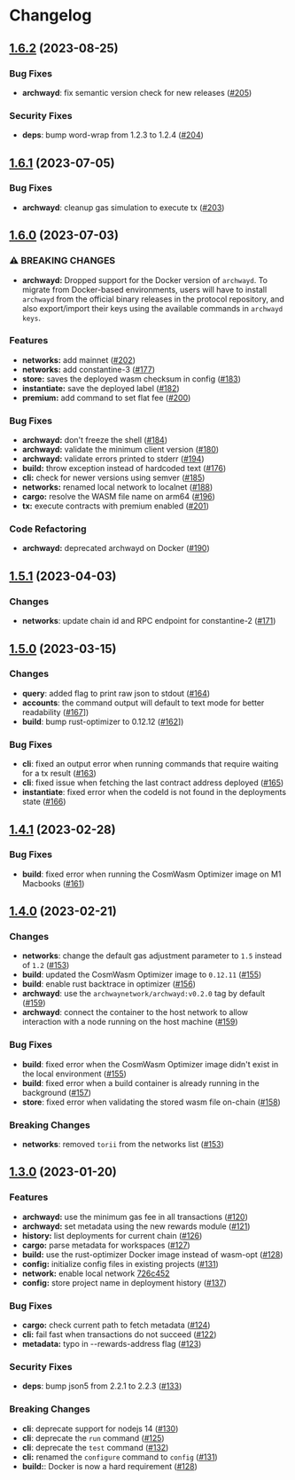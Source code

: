 # Changelog

## [1.6.2](https://github.com/archway-network/archway-cli/compare/1.6.1...1.6.2) (2023-08-25)

### Bug Fixes

- **archwayd**: fix semantic version check for new releases ([#205](https://github.com/archway-network/archway-cli/pull/205))

### Security Fixes

- **deps**: bump word-wrap from 1.2.3 to 1.2.4 ([#204](https://github.com/archway-network/archway-cli/pull/204))

## [1.6.1](https://github.com/archway-network/archway-cli/compare/1.6.0...1.6.1) (2023-07-05)

### Bug Fixes

- **archwayd**: cleanup gas simulation to execute tx ([#203](https://github.com/archway-network/archway-cli/pull/203))

## [1.6.0](https://github.com/archway-network/archway-cli/compare/1.5.1...1.6.0) (2023-07-03)

### ⚠ BREAKING CHANGES

- **archwayd:** Dropped support for the Docker version of `archwayd`. To migrate
from Docker-based environments, users will have to install `archwayd` from the
official binary releases in the protocol repository, and also export/import
their keys using the available commands in `archwayd keys`.

### Features

- **networks:** add mainnet ([#202](https://github.com/archway-network/archway-cli/issues/202))
- **networks:** add constantine-3 ([#177](https://github.com/archway-network/archway-cli/issues/177))
- **store:** saves the deployed wasm checksum in config ([#183](https://github.com/archway-network/archway-cli/issues/183))
- **instantiate:** save the deployed label ([#182](https://github.com/archway-network/archway-cli/issues/182))
- **premium:** add command to set flat fee ([#200](https://github.com/archway-network/archway-cli/issues/200))

### Bug Fixes

- **archwayd:** don't freeze the shell ([#184](https://github.com/archway-network/archway-cli/issues/184))
- **archwayd:** validate the minimum client version ([#180](https://github.com/archway-network/archway-cli/issues/180))
- **archwayd:** validate errors printed to stderr ([#194](https://github.com/archway-network/archway-cli/issues/194))
- **build:** throw exception instead of hardcoded text  ([#176](https://github.com/archway-network/archway-cli/issues/176))
- **cli:** check for newer versions using semver ([#185](https://github.com/archway-network/archway-cli/issues/185))
- **networks:** renamed local network to localnet ([#188](https://github.com/archway-network/archway-cli/issues/188))
- **cargo:** resolve the WASM file name on arm64 ([#196](https://github.com/archway-network/archway-cli/issues/196))
- **tx:** execute contracts with premium enabled ([#201](https://github.com/archway-network/archway-cli/issues/201))

### Code Refactoring

- **archwayd:** deprecated archwayd on Docker ([#190](https://github.com/archway-network/archway-cli/issues/190))

## [1.5.1](https://github.com/archway-network/archway-cli/compare/1.5.0...1.5.1) (2023-04-03)

### Changes

- **networks**: update chain id and RPC endpoint for constantine-2 ([#171](https://github.com/archway-network/archway-cli/pull/171))

## [1.5.0](https://github.com/archway-network/archway-cli/compare/1.4.1...1.5.0) (2023-03-15)

### Changes

- **query**: added flag to print raw json to stdout ([#164](https://github.com/archway-network/archway-cli/pull/164))
- **accounts**: the command output will default to text mode for better readability ([#167](https://github.com/archway-network/archway-cli/pull/167)])
- **build**: bump rust-optimizer to 0.12.12 ([#162](https://github.com/archway-network/archway-cli/pull/162)])

### Bug Fixes

- **cli**: fixed an output error when running commands that require waiting for a tx result ([#163](https://github.com/archway-network/archway-cli/pull/163))
- **cli**: fixed issue when fetching the last contract address deployed ([#165](https://github.com/archway-network/archway-cli/pull/165))
- **instantiate**: fixed error when the codeId is not found in the deployments state ([#166](https://github.com/archway-network/archway-cli/pull/166))

## [1.4.1](https://github.com/archway-network/archway-cli/compare/1.4.0...1.4.1) (2023-02-28)

### Bug Fixes

- **build**: fixed error when running the CosmWasm Optimizer image on M1 Macbooks ([#161](https://github.com/archway-network/archway-cli/pull/161))

## [1.4.0](https://github.com/archway-network/archway-cli/compare/1.3.0...1.4.0) (2023-02-21)

### Changes

- **networks**: change the default gas adjustment parameter to `1.5` instead of `1.2` ([#153](https://github.com/archway-network/archway-cli/pull/153))
- **build**: updated the CosmWasm Optimizer image to `0.12.11` ([#155](https://github.com/archway-network/archway-cli/pull/155))
- **build**: enable rust backtrace in optimizer ([#156](https://github.com/archway-network/archway-cli/pull/156))
- **archwayd**: use the `archwaynetwork/archwayd:v0.2.0` tag by default ([#159](https://github.com/archway-network/archway-cli/pull/159))
- **archwayd**: connect the container to the host network to allow interaction with a node running on the host machine ([#159](https://github.com/archway-network/archway-cli/pull/159))

### Bug Fixes

- **build**: fixed error when the CosmWasm Optimizer image didn't exist in the local environment ([#155](https://github.com/archway-network/archway-cli/pull/155))
- **build**: fixed error when a build container is already running in the background ([#157](https://github.com/archway-network/archway-cli/pull/157))
- **store**: fixed error when validating the stored wasm file on-chain ([#158](https://github.com/archway-network/archway-cli/pull/158))

### Breaking Changes

- **networks**: removed `torii` from the networks list ([#153](https://github.com/archway-network/archway-cli/pull/153))

## [1.3.0](https://github.com/archway-network/archway-cli/compare/1.2.3...1.3.0) (2023-01-20)

### Features

- **archwayd:** use the minimum gas fee in all transactions ([#120](https://github.com/archway-network/archway-cli/pull/120))
- **archwayd:** set metadata using the new rewards module ([#121](https://github.com/archway-network/archway-cli/pull/121))
- **history:** list deployments for current chain ([#126](https://github.com/archway-network/archway-cli/pull/126))
- **cargo:** parse metadata for workspaces ([#127](https://github.com/archway-network/archway-cli/pull/127))
- **build:** use the rust-optimizer Docker image instead of wasm-opt ([#128](https://github.com/archway-network/archway-cli/pull/128))
- **config:** initialize config files in existing projects ([#131](https://github.com/archway-network/archway-cli/pull/131))
- **network:** enable local network [726c452](https://github.com/archway-network/archway-cli/commit/726c45272d126ddd355c242aefa209346d3b539d)
- **config:** store project name in deployment history ([#137](https://github.com/archway-network/archway-cli/pull/137))

### Bug Fixes

- **cargo:** check current path to fetch metadata ([#124](https://github.com/archway-network/archway-cli/pull/124))
- **cli:** fail fast when transactions do not succeed ([#122](https://github.com/archway-network/archway-cli/pull/122))
- **metadata:** typo in --rewards-address flag ([#123](https://github.com/archway-network/archway-cli/pull/123))

### Security Fixes

- **deps**: bump json5 from 2.2.1 to 2.2.3 ([#133](https://github.com/archway-network/archway-cli/pull/133))

### Breaking Changes

- **cli**: deprecate support for nodejs 14 ([#130](https://github.com/archway-network/archway-cli/pull/130))
- **cli**: deprecate the `run` command ([#125](https://github.com/archway-network/archway-cli/pull/125))
- **cli**: deprecate the `test` command ([#132](https://github.com/archway-network/archway-cli/pull/132))
- **cli:** renamed the `configure` command to `config` ([#131](https://github.com/archway-network/archway-cli/pull/131))
- **build:**: Docker is now a hard requirement ([#128](https://github.com/archway-network/archway-cli/pull/128))
